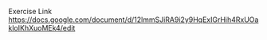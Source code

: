 Exercise Link    
https://docs.google.com/document/d/12lmmSJiRA9i2y9HqExIGrHih4RxUOakloIKhXuoMEk4/edit